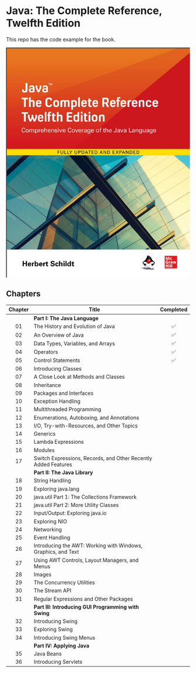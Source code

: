 # Java: The Complete Reference, Twelfth Edition

This repo has the code example for the book.

![Java: The complete Reference, Eleventh Edition](Book.jpg)

## Chapters

| Chapter | Title                                                         | Completed |
| :-----: | ------------------------------------------------------------- |:---------:|
|         |                  **Part I: The Java Language**                |           |
|   01    | The History and Evolution of Java                             |     ✅    |
|   02    | An Overview of Java                                           |     ✅    |
|   03    | Data Types, Variables, and Arrays                             |     ✅    |
|   04    | Operators                                                     |     ✅    |
|   05    | Control Statements                                            |     ✅    |
|   06    | Introducing Classes                                           |           |
|   07    | A Close Look at Methods and Classes                           |           |
|   08    | Inheritance                                                   |           |
|   09    | Packages and Interfaces                                       |           |
|   10    | Exception Handling                                            |           |
|   11    | Multithreaded Programming                                     |           |
|   12    | Enumerations, Autoboxing, and Annotations                     |           |
|   13    | I/O, Try-with-Resources, and Other Topics                     |           |
|   14    | Generics                                                      |           |
|   15    | Lambda Expressions                                            |           |
|   16    | Modules                                                       |           |
|   17    | Switch Expressions, Records, and Other Recently Added Features|           |
|         |                   **Part II: The Java Library**               |           |
|   18    | String Handling                                               |           |
|   19    | Exploring java.lang                                           |           |
|   20    | java.util Part 1: The Collections Framework                   |           |
|   21    | java.util Part 2: More Utility Classes                        |           |
|   22    | Input/Output: Exploring java.io                               |           |
|   23    | Exploring NIO                                                 |           |
|   24    | Networking                                                    |           |
|   25    | Event Handling                                                |           |
|   26    | Introducing the AWT: Working with Windows, Graphics, and Text |           |
|   27    | Using AWT Controls, Layout Managers, and Menus                |           |
|   28    | Images                                                        |           |
|   29    | The Concurrency Utilities                                     |           |
|   30    | The Stream API                                                |           |
|   31    | Regular Expressions and Other Packages                        |           |
|         |     **Part III: Introducing GUI Programming with Swing**      |           |
|   32    | Introducing Swing                                             |           |
|   33    | Exploring Swing                                               |           |
|   34    | Introducing Swing Menus                                       |           |
|         |               **Part IV: Applying Java**                      |           |
|   35    | Java Beans                                                    |           |
|   36    | Introducing Servlets                                          |           |

